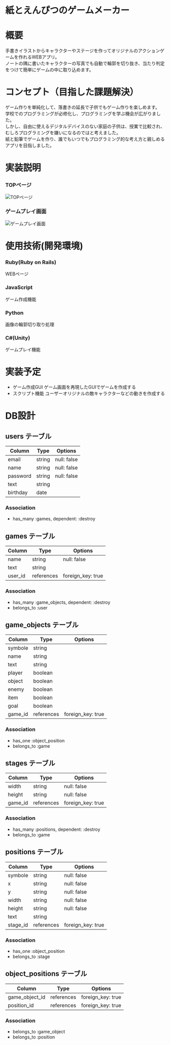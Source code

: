 # 紙とえんぴつのゲームメーカー
# 概要
手書きイラストからキャラクターやステージを作ってオリジナルのアクションゲームを作れるWEBアプリ。<br>
ノートの隅に書いたキャラクターの写真でも自動で輪郭を切り抜き、当たり判定をつけて簡単にゲームの中に取り込めます。
# コンセプト（目指した課題解決）
ゲーム作りを単純化して、落書きの延長で子供でもゲーム作りを楽しめます。<br>
学校でのプログラミングが必修化し、プログラミングを学ぶ機会が広がりました。<br>
しかし、自由に使えるデジタルデバイスのない家庭の子供は、授業で比較され、むしろプログラミングを嫌いになるのではと考えました。<br>
紙と鉛筆でゲームを作り、誰でもいつでもプログラミング的な考え方と親しめるアプリを目指しました。<br>
# 実装説明
### TOPページ
![TOPページ](https://user-images.githubusercontent.com/48851394/118603575-0b533000-b7ef-11eb-8699-5c282ced9dce.png)
### ゲームプレイ画面
![ゲームプレイ画面](https://user-images.githubusercontent.com/48851394/118603651-26be3b00-b7ef-11eb-9e52-25fee618f953.png)

# 使用技術(開発環境)
### Ruby(Ruby on Rails)
WEBページ
### JavaScript
ゲーム作成機能
### Python
画像の輪郭切り取り処理
### C#(Unity)
ゲームプレイ機能
# 実装予定
- ゲーム作成GUI
ゲーム画面を再現したGUIでゲームを作成する
- スクリプト機能
ユーザーオリジナルの敵キャラクターなどの動きを作成する
# DB設計
## users テーブル
| Column         | Type      | Options     |
| -------------- | --------- | ----------- |
| email          | string    | null: false |
| name           | string    | null: false |
| password       | string    | null: false |
| text           | string    |             |
| birthday       | date      |             |

### Association
- has_many :games, dependent: :destroy

## games テーブル
| Column         | Type      | Options     |
| -------------- | --------- | ----------- |
| name           | string    | null: false |
| text           | string    |             |
| user_id        | references| foreign_key: true |

### Association
- has_many :game_objects, dependent: :destroy
- belongs_to :user

## game_objects テーブル
| Column         | Type      | Options     |
| -------------- | --------- | ----------- |
| symbole        | string    |             |
| name           | string    |             |
| text           | string    |             |
| player         | boolean   |             |
| object         | boolean   |             |
| enemy          | boolean   |             |
| item           | boolean   |             |
| goal           | boolean   |             |
| game_id        | references| foreign_key: true |

### Association
- has_one :object_position
- belongs_to :game

## stages テーブル
| Column         | Type      | Options     |
| -------------- | --------- | ----------- |
| width          | string    | null: false |
| height         | string    | null: false |
| game_id        | references| foreign_key: true |

### Association
- has_many :positions, dependent: :destroy
- belongs_to :game

## positions テーブル
| Column         | Type      | Options     |
| -------------- | --------- | ----------- |
| symbole        | string    | null: false |
| x              | string    | null: false |
| y              | string    | null: false |
| width          | string    | null: false |
| height         | string    | null: false |
| text           | string    |             |
| stage_id       | references| foreign_key: true |

### Association
- has_one :object_position
- belongs_to :stage

## object_positions テーブル
| Column         | Type      | Options     |
| -------------- | --------- | ----------- |
| game_object_id | references| foreign_key: true |
| position_id    | references| foreign_key: true |

### Association
- belongs_to :game_object
- belongs_to :position
